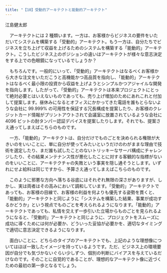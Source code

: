 ```yaml
---
title: "【10】受動的アーキテクトと能動的アーキテクト"
---
```



江島健太郎


　アーキテクトには 2 種類います。一方は、お客様からビジネスの要件をいただいてシステムを構築する「受動的」アーキテクト。もう一方は、自分たちでビジネスを立ち上げて収益を上げるためのシステムを構築する「能動的」アーキテクト。こうしたビジネス上のポジションの違いはアーキテクトが様々な意志決定をする上での色眼鏡になっているでしょうか？

　もちろんです。一般的にいって、「受動的」アーキテクトはなるべくお客様から大きな注文をいただこうと高機能かつ高品質を指向し、「能動的」アーキテクトはなるべく最小限の投資から収益を上げようとシンプルかつアジャイルな開発を指向します。したがって、「受動的」アーキテクトは本来プロジェクトにとって絶対必要とはいえないものであっても、売り上げ増加のためにあれこれと付加して提案します。昼休みになるとオフィスにかかってきた電話を誰もとらないような会社に 99.999% の可用性を保証する冗長構成を提案したり、お客様のクレジットカード情報がプリントアウトされて会議室に放置されているような会社に 4096 ビットの耐タンパー認証デバイスを提案したりします。それでも、提案さえ通ってしまえばこちらのものです。

　一方、「能動的」アーキテクトは、自分だけでものごとを決められる権限が大きいのをいいことに、単に自分が使ってみたいというだけのわがままな理由で技術を選定したり、まだ誰も試したことのないトリッキーなサーバ構成にチャレンジしたり、その結果メンテナンス性が悪化したことに対する客観的な指標がないのをいいことに、アーキテクチャの失敗という事実を隠し通そうとします。いずれにせよ給料は同じですから、予算さえ通ってしまえばこちらのものです。

　このように邪悪な方向へ落ちる谷底にはそれぞれ無限の深さがありますが、しかし、実は両者はその高みにおいて調和しています。「受動的」アーキテクトであっても、お客様の目線で、お客様の利益を何よりも優先する姿勢を貫くと、「能動的」アーキテクトと同じように「システムを構築した結果、事業が成功するかどうか」という視点でものごとを考えられるようになります。「能動的」アーキテクトであっても、私情を交えず一歩引いた立場からものごとを見られるようになると、「受動的」アーキテクトと同じように、プロジェクトをスムーズに成功に導くためには何が必要か、どういった妥協が必要かを、適切なタイミングで適切に意志決定できるようになります。

　面白いことに、どちらのタイプのアーキテクトでも、上記のような理想像についてはほぼ一致したイメージを持っているようです。ただ、ビジネス上の環境要因が自分でも気づかないぐらい少しずつ、個別の判断にバイアスを与えているだけなのです。そのことに自覚的であることが、理想的なアーキテクト像に近づくための最初の第一歩となるでしょう。
